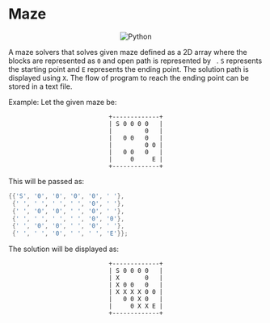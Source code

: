 # Maze

<center>
<img src="https://img.shields.io/badge/Language--lightgrey?style=for-the-badge&logo=C" alt="Python">
</center>

A maze solvers that solves given maze defined as a 2D array where the blocks are represented as `0` and open path is represented by ` `. `S` represents the starting point and `E` represents the ending point. The solution path is displayed using `X`. The flow of program to reach the ending point can be stored in a text file.

Example:
Let the given maze be:
<center>

```
+-------------+
| S 0 0 0 0   |
|         0   |
|   0 0   0   |
|         0 0 |
|   0 0   0   |
|     0     E |
+-------------+
```
</center>

This will be passed as:
```c
{{'S', '0', '0', '0', '0', ' '},
 {' ', ' ', ' ', ' ', '0', ' '},
 {' ', '0', '0', ' ', '0', ' '},
 {' ', ' ', ' ', ' ', '0', '0'},
 {' ', '0', '0', ' ', '0', ' '},
 {' ', ' ', '0', ' ', ' ', 'E'}};
```
The solution will be displayed as:
<center>

```
+-------------+
| S 0 0 0 0   |
| X       0   |
| X 0 0   0   |
| X X X X 0 0 |
|   0 0 X 0   |
|     0 X X E |
+-------------+
```
</center>